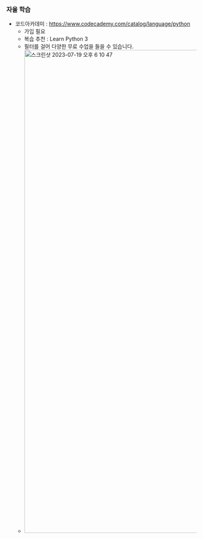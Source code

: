 
### 자율 학습
- 코드아카데미 : https://www.codecademy.com/catalog/language/python
  - 가입 필요
  - 복습 추천 : Learn Python 3
  - 필터를 걸어 다양한 무료 수업을 들을 수 있습니다.
  - <img width="1279" alt="스크린샷 2023-07-19 오후 6 10 47" src="https://github.com/whalecoding/Python/assets/89170523/e452703c-91f1-472e-a3cc-d163a2891814">




